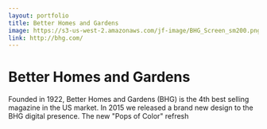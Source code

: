 ```yaml
---
layout: portfolio
title: Better Homes and Gardens
image: https://s3-us-west-2.amazonaws.com/jf-image/BHG_Screen_sm200.png
link: http://bhg.com/
---
```


# Better Homes and Gardens

Founded in 1922, Better Homes and Gardens (BHG) is the 4th best selling magazine in the US market. In 2015 we released a brand new design to the BHG digital presence. The new "Pops of Color" refresh
